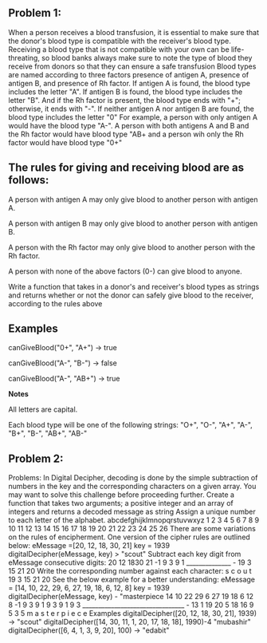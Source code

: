 ## Problem 1:
When a person receives a blood transfusion, it is essential to make sure that the donor's blood type is
compatible with the receiver's blood type. Receiving a blood type that is not compatible with your own can be life-threating, so blood banks always make sure
to note the type of blood they receive from donors so that they can ensure a safe transfusion Blood types are named according to three factors presence of antigen A, presence of antigen B, and
presence of Rh factor. If antigen A is found, the blood type includes the letter "A". If antigen B is found, the blood type includes the letter "B". And if the Rh factor
is present, the blood type ends with "+"; otherwise, it ends with "-". If neither antigen A nor antigen B are found, the blood type includes the letter "0" For example, a person with only antigen A would have
the blood type "A-". A person with both antigens A and B and the Rh factor would have blood type "AB+ and a person wih only the Rh factor would have blood type "0+"

## The rules for giving and receiving blood are as follows:
A person with antigen A may only give blood to another person with antigen A.

A person with antigen B may only give blood to another person with antigen B.

A person with the Rh factor may only give blood to another person with the Rh factor.

A person with none of the above factors (0-) can give blood to anyone.

Write a function that takes in a donor's and receiver's blood types as strings and returns whether or not the donor can safely give blood to the receiver, 
according to the rules above

## Examples
canGiveBlood("0+", "A+") -> true

canGiveBlood("A-", "B-") -> false

canGiveBlood("A-", "AB+") -> true

**Notes**

All letters are capital.

Each blood type will be one of the following strings: "O+", "O-", "A+", "A-", "B+", "B-", "AB+", "AB-"

## Problem 2:
Problems:
In Digital Decipher, decoding is done by the
simple subtraction of numbers in the key and the
corresponding characters on a given array. You
may want to solve this challenge before proceeding
further.
Create a function that takes two arguments; a
positive integer and an array of integers and returns a
decoded message as string
Assign a unique number to each letter of the
alphabet.
abcdefghijklmnopqrstuvwxyz
1 2 3 4 5 6 7 8 9 10 11 12 13 14 15 16 17 18 19 20 21
22 23 24 25 26
There are some variations on the rules of
encipherment. One version of the cipher rules are
outlined below:
eMessage =[20, 12, 18, 30, 21]
key = 1939
digitalDecipher(eMessage, key) > "scout"
Subtract each key digit from eMessage consecutive
digits:
20 12 1830 21
-1 9 3 9 1
______________ -
19 3 15 21 20
Write the corresponding number against each
character:
s c o u t
19 3 15 21 20
See the below example for a better understanding:
eMessage = [14, 10, 22, 29, 6, 27, 19, 18, 6, 12, 8]
key = 1939
digitalDecipher(eMessage, key) - "masterpiece
14 10 22 29 6 27 19 18 6 12 8
-1 9 3 9 1 9 3 9 1 9 3
________________________________ -
13 1 19 20 5 18 16 9 5 3 5
m a s t e r p i e c e
Examples
digitalDecipher([20, 12, 18, 30, 21], 1939) -> "scout"
digitalDecipher([14, 30, 11, 1, 20, 17, 18, 18], 1990)-4
"mubashir"
digitalDecipher([6, 4, 1, 3, 9, 20], 100) -> "edabit"
